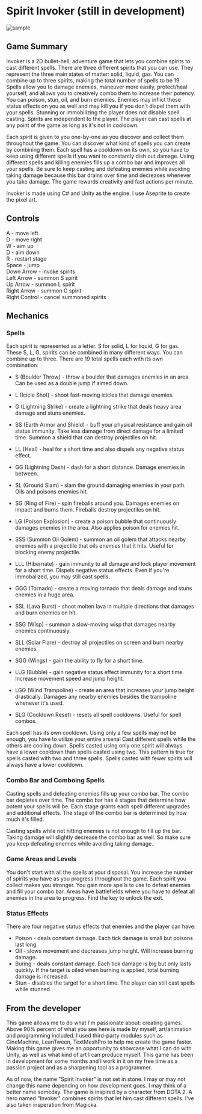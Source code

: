 # Spirit Invoker (still in development)

![sample](Assets/gifs/invoker.gif)

## Game Summary
Invoker is a 2D bullet-hell, adventure game that lets you combine spirits to cast different spells. There are three different spirits that you can use. They represent the three main states of matter: solid, liquid, gas. You can combine up to three spirits, making the total number of spells to be 19. Spells allow you to damage enemies, maneuver more easily, protect/heal yourself, and  allows you to creatively combo them to increase their potency. You can poison, stun, oil, and burn enemies. Enemies may inflict these status effects on you as well and may kill you if you don't dispel them with your spells. Stunning or immobilizing the player does not disable spell casting. Spirits are independent to the player. The player can cast spells at any point of the game as long as it's not in cooldown.

Each spirit is given to you one-by-one as you discover and collect them throughout the game.  You can discover what kind of spells you can create by combining them. Each spell has a cooldown on its own, so you have to keep using different spells if you want to constantly dish out damage. Using different spells and killing enemies fills up a combo bar and improves all your spells. Be sure to keep casting and defeating enemies while avoiding taking damage because this bar drains over time and decreases whenever you take damage. The game rewards creativity and fast actions per minute.

Invoker is made using C# and Unity as the engine. I use Aseprite to create the pixel art.

## Controls
A - move left  
D - move right  
W - aim up  
D - aim down  
R - restart stage  
Space - jump  
Down Arrow - invoke spirits  
Left Arrow - summon S spirit  
Up Arrow - summon L spirit  
Right Arrow - summon G spirit  
Right Control - cancel summoned spirits  

## Mechanics

### Spells

Each spirit is represented as a letter. S for solid, L for liquid, G for gas. These S, L, G, spirits can be combined in many different ways. You can combine up to three. There are 19 total spells each with its own combination:

* S (Boulder Throw) - throw a boulder that damages enemies in an area. Can be used as a double jump if aimed down.  

* L (Icicle Shot) - shoot fast-moving icicles that damage enemies.  

* G (Lightning Strike) - create a lightning strike that deals heavy area damage and stuns enemies.  

* SS (Earth Armor and Shield) -  buff your physical resistance and gain oil status immunity. Take less damage from direct damage for a limited time. Summon a shield that can destroy projectiles on hit.  

* LL (Heal) - heal for a short time and also dispels any negative status effect.  

* GG (Lightning Dash) - dash for a short distance. Damage enemies in between.  

* SL (Ground Slam) - slam the ground damaging enemies in your path. Oils and poisons enemies hit.  

* SG (Ring of Fire) - spin fireballs around you. Damages enemies on impact and burns them. Fireballs destroy projectiles on hit.  

* LG (Poison Explosion) - create a poison bubble that continuously damages enemies in the area. Also applies poison for enemies hit.  

* SSS (Summon Oil Golem) - summon an oil golem that attacks nearby enemies with a projectile that oils enemies that it hits. Useful for blocking enemy projectile.  

* LLL (Hibernate) - gain immunity to all damage and lock player movement for a short time. Dispels negative status effects. Even if you're immobalized, you may still cast spells.

* GGG (Tornado) - create a moving tornado that deals damage and stuns enemies in a huge area.

* SSL (Lava Burst) - shoot molten lava in multiple directions that damages and burn enemies on hit.

* SSG (Wisp) - summon a slow-moving wisp that damages nearby enemies continuously.

* SLL (Solar Flare) - destroy all projectiles on screen and burn nearby enemies.

* SGG (Wings) - gain the ability to fly for a short time.

* LLG (Bubble) - gain negative status effect immunity for a short time. Increase movement speed and jump height.

* LGG (Wind Trampoline) - create an area that increases your jump height drastically. Damages any nearby enemies besides the trampoline whenever it's used.

* SLG (Cooldown Reset) - resets all spell cooldowns. Useful for spell combos.

Each spell has its own cooldown. Using only a few spells may not be enough, you have to utilize your entire arsenal Cast different spells while the others are cooling down. Spells casted using only one spirit will always have a lower cooldown than spells casted using two. This pattern is true for spells casted with two and three spells. Spells casted with fewer spirits will always have a lower cooldown.

### Combo Bar and Comboing Spells
Casting spells and defeating enemies fills up your combo bar. The combo bar depletes over time. The combo bar has 4 stages that determine how potent your spells will be. Each stage grants each spell different upgrades and additional effects. The stage of the combo bar is determined by how much it's filled.

Casting spells while not hitting enemies is not enough to fill up the bar. Taking damage will slightly decrease the combo bar as well. So make sure you keep defeating enemies while avoiding taking damage.

### Game Areas and Levels
You don't start with all the spells at your disposal. You increase the number of spirits you have as you progress throughout the game. Each spirit you collect makes you stronger. You gain more spells to use to defeat enemies and fill your combo bar. Areas have battlefields where you have to defeat all enemies in the area to progress. Find the key to unlock the exit.

### Status Effects
There are four negative status effects that enemies and the player can have: 

* Poison - deals constant damage. Each tick damage is small but poisons last long.
* Oil - slows movement and decreases jump height. Will increase burning damage.
* Buring - deals constant damage. Each tick damage is big but only lasts quickly. If the target is oiled when burning is applied, total burning damage is increased.
* Stun - disables the target for a short time. The player can still cast spells while stunned.


## From the developer

This game allows me to do what I'm passionate about: creating games. Above 90% percent of what you see here is made by myself, art/animation and programming included. I used third-party modules such as CineMachine, LeanTween, TextMeshPro to help me create the game faster. Making this game gives me an opportunity to showcase what I can do with Unity, as well as what kind of art I can produce myself. This game has been in development for some months and I work in it on my free time as a passion project and as a sharpening tool as a programmer. 

As of now, the name "Spirit Invoker" is not set in stone. I may or may not change this name depending on how development goes. I may think of a better name someday. The game is inspired by a character from DOTA 2. A hero named "Invoker" combines spirits that let him cast different spells. I've also taken insperation from Magicka.
